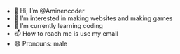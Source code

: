 - 👋 Hi, I’m @Aminencoder
- 👀 I’m interested in making websites and making games
- 🌱 I’m currently learning coding
- 📫 How to reach me is use my email
- 😄 Pronouns: male

<!---
Aminencoder/Aminencoder is a ✨ special ✨ repository because its `README.md` (this file) appears on your GitHub profile.
You can click the Preview link to take a look at your changes.
--->
